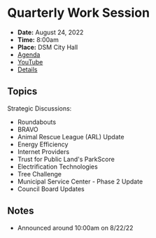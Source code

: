 # Quarterly Work Session

- **Date:** August 24, 2022
- **Time:** 8:00am
- **Place:** DSM City Hall
- [Agenda](https://councildocs.dsm.city/agendas/2022/20220824QuarterlyWorkSession.pdf?pdf=Agenda&t=1661200427063)
- [YouTube](https://youtu.be/20xKMJ2xwnM)
- [Details](https://www.dsm.city/citycouncil_detail_T60_R2065.php)

## Topics

Strategic Discussions:

- Roundabouts
- BRAVO
- Animal Rescue League (ARL) Update
- Energy Efficiency
- Internet Providers
- Trust for Public Land's ParkScore
- Electrification Technologies
- Tree Challenge
- Municipal Service Center - Phase 2 Update
- Council Board Updates

## Notes

- Announced around 10:00am on 8/22/22
